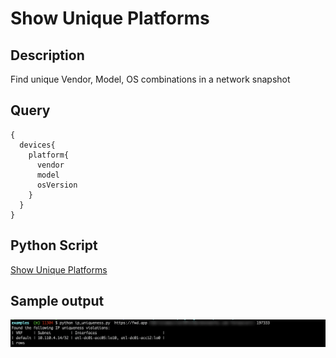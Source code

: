 # Show Unique Platforms

## Description

Find unique Vendor, Model, OS combinations in a network snapshot

## Query

```
{
  devices{
    platform{
      vendor
      model
      osVersion
    }
  }
}
```

## Python Script
[Show Unique Platforms](show_unique_platforms.py)

## Sample output
![Unique Platforms](/images/ip_uniqueness.png?width=800px&classes=shadow)
